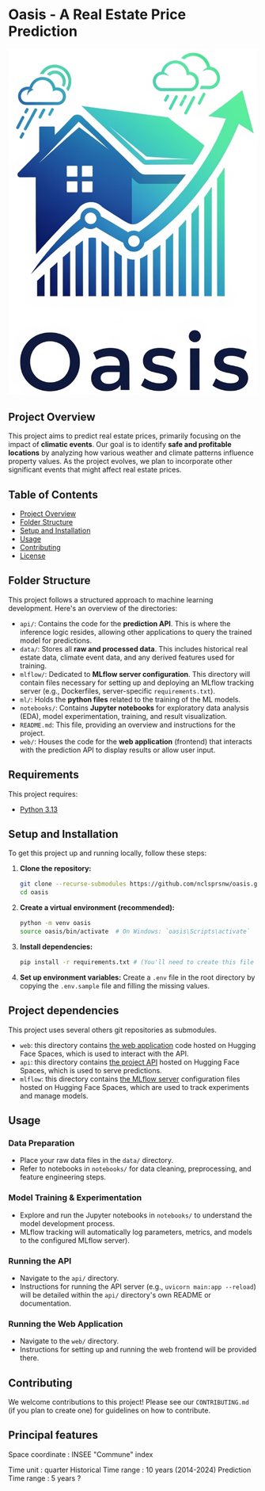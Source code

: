 # Oasis - A Real Estate Price Prediction

![Oasis logo](./docs/images/oasis_logo.png)

## Project Overview

This project aims to predict real estate prices, primarily focusing on the impact of **climatic events**. Our goal is to identify **safe and profitable locations** by analyzing how various weather and climate patterns influence property values. As the project evolves, we plan to incorporate other significant events that might affect real estate prices.

## Table of Contents

  * [Project Overview](#project-overview)
  * [Folder Structure](#folder-structure)
  * [Setup and Installation](#setup-and-installation)
  * [Usage](#usage)
  * [Contributing](#contributing)
  * [License](#license)

## Folder Structure

This project follows a structured approach to machine learning development. Here's an overview of the directories:

  * `api/`: Contains the code for the **prediction API**. This is where the inference logic resides, allowing other applications to query the trained model for predictions.
  * `data/`: Stores all **raw and processed data**. This includes historical real estate data, climate event data, and any derived features used for training.
  * `mlflow/`: Dedicated to **MLflow server configuration**. This directory will contain files necessary for setting up and deploying an MLflow tracking server (e.g., Dockerfiles, server-specific `requirements.txt`).
  * `ml/`: Holds the **python files** related to the training of the ML models.
  * `notebooks/`: Contains **Jupyter notebooks** for exploratory data analysis (EDA), model experimentation, training, and result visualization.
  * `README.md`: This file, providing an overview and instructions for the project.
  * `web/`: Houses the code for the **web application** (frontend) that interacts with the prediction API to display results or allow user input.

## Requirements

This project requires:
  * [Python 3.13](https://www.python.org/)

## Setup and Installation

To get this project up and running locally, follow these steps:

1.  **Clone the repository:**
    ```bash
    git clone --recurse-submodules https://github.com/nclsprsnw/oasis.git
    cd oasis
    ```
2.  **Create a virtual environment (recommended):**
    ```bash
    python -m venv oasis
    source oasis/bin/activate  # On Windows: `oasis\Scripts\activate`
    ```
3.  **Install dependencies:**
    ```bash
    pip install -r requirements.txt # (You'll need to create this file with your project dependencies)
    ```
4.  **Set up environment variables:**
    Create a `.env` file in the root directory by copying the `.env.sample` file and filling the missing values.

## Project dependencies

This project uses several others git repositories as submodules.

  - `web`: this directory contains [the web application](https://huggingface.co/spaces/Dreipfelt/oasis-web) code hosted on Hugging Face Spaces, which is used to interact with the API.
  - `api`: this directory contains [the project API](https://huggingface.co/spaces/Dreipfelt/oasis-api) hosted on Hugging Face Spaces, which is used to serve predictions.
  - `mlflow`: this directory contains [the MLflow server](https://huggingface.co/spaces/Dreipfelt/oasis-mlflow) configuration files hosted on Hugging Face Spaces, which are used to track experiments and manage models.

## Usage

### Data Preparation

  * Place your raw data files in the `data/` directory.
  * Refer to notebooks in `notebooks/` for data cleaning, preprocessing, and feature engineering steps.

### Model Training & Experimentation

  * Explore and run the Jupyter notebooks in `notebooks/` to understand the model development process.
  * MLflow tracking will automatically log parameters, metrics, and models to the configured MLflow server).

### Running the API

  * Navigate to the `api/` directory.
  * Instructions for running the API server (e.g., `uvicorn main:app --reload`) will be detailed within the `api/` directory's own README or documentation.

### Running the Web Application

  * Navigate to the `web/` directory.
  * Instructions for setting up and running the web frontend will be provided there.

## Contributing

We welcome contributions to this project\! Please see our `CONTRIBUTING.md` (if you plan to create one) for guidelines on how to contribute.




## Principal features

Space coordinate : INSEE "Commune" index

Time unit : quarter
Historical Time range :  10 years (2014-2024)
Prediction Time range :  5 years ?

